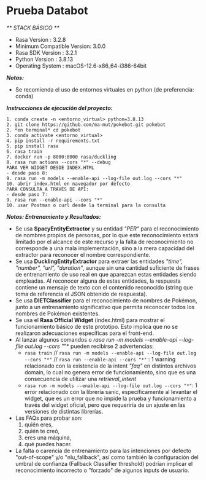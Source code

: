 # Prueba Databot #

_** STACK BÁSICO **_

- Rasa Version      :         3.2.8
- Minimum Compatible Version: 3.0.0
- Rasa SDK Version  :         3.2.1
- Python Version    :         3.8.13
- Operating System  :         macOS-12.6-x86_64-i386-64bit

_**Notas:**_ 

- Se recomienda el uso de entornos virtuales en python (de preferencia: conda)

_**Instrucciones de ejecución del proyecto:**_

```
1. conda create -n <entorno_virtual> python=3.8.13
2. git clone https://github.com/ma-mut/pokebot.git pokebot
2. *en terminal* cd pokebot
3. conda activate <entorno_virtual>
4. pip install -r requirements.txt
5. pip install rasa
6. rasa train
7. docker run -p 8000:8000 rasa/duckling
8. rasa run actions --cors "*" --debug
PARA VER WIDGET DESDE INDEX.HTML
- desde paso 8:
9. rasa run -m models --enable-api --log-file out.log --cors "*"
10. abrir index.html en navegador por defecto
PARA CONSULTA A TRAVÉS DE API:
- desde paso 7:
9. rasa run --enable-api --cors "*"
10. usar Postman o curl desde la terminal para la consulta
```

_**Notas: Entrenamiento y Resultados:**_ 

- Se usa **SpacyEntityExtractor** y su entidad *"PER"* para el reconocimiento de nombres propios de personas, por lo que este reconocimiento estará limitado por el alcance de este recurso y la falta de reconocimiento no corresponde a una mala implementación, sino a la mera capacidad del extractor para reconocer el nombre correspondiente.
- Se usa **DucklingEntityExtractor** para extraer las entidades *"time", "number", "url", "duration"*, aunque sin una cantidad suficiente de frases de entrenamiento de uso real en que aparezcan estas entidades siendo empleadas. Al reconocer alguna de estas entidades, la respuesta contiene un mensaje de texto con el contenido reconocido (string que toma de referencia el JSON obtenido de respuesta).
- Se usa **DIETClassifier** para el reconocimiento de nombres de Pokémon, junto a un entrenamiento significativo que permita reconocer todos los nombres de Pokémon existentes.
- Se usa el **Rasa Official Widget** (index.html) para mostrar el funcionamiento básico de este prototipo. Esto implica que no se realizaron adecuaciones específicas para el front-end.
- Al lanzar algunos comandos  o *rasa run -m models --enable-api --log-file out.log --cors "*"* pueden recibirse 2 advertencias:
    - ```rasa train``` // ```rasa run -m models --enable-api --log-file out.log --cors "*"``` // ```rasa run --enable-api --cors "*"``` :  1 warning relacionado con la existencia de la intent *"faq"* en distintos archivos domain, lo cual no genera error de funcionamiento, sino que es una consecuencia de utilizar una *retrieval_intent*
    - ```rasa run -m models --enable-api --log-file out.log --cors "*"```: 1 error relacionado con la librería sanic, específicamente al levantar el widget, que es un error que no impide la prueba y funcionamiento a través del widget oficial, pero que requeriría de un ajuste en las versiones de distintas librerías.
- Las FAQs para probar son: 
    1. quién eres, 
    2. quién te creó, 
    3. eres una máquina, 
    4. qué puedes hacer. 
- La falta o carencia de entrenamiento para las intenciones por defecto "out-of-scope" y/o "nlu_fallback", así como también la configuración del umbral de confianza (Fallback Classifier threshold) podrían implicar el reconocimiento incorrecto o "forzado" de algunos inputs de usuario.